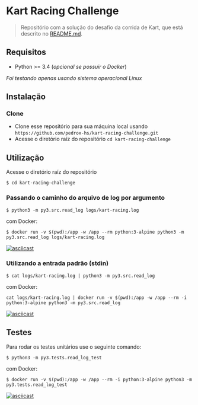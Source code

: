 # Kart Racing Challenge

> Repositório com a solução do desafio da corrida de Kart, que está descrito no [README.md](https://github.com/pedrox-hs/kart-racing-challenge/README.md).

## Requisitos
* Python >= 3.4 (_opcional se possuir o Docker_)

_Foi testando apenas usando sistema operacional Linux_

## Instalação

### Clone

- Clone esse repositório para sua máquina local usando `https://github.com/pedrox-hs/kart-racing-challenge.git`
- Acesse o diretório raíz do repositório `cd kart-racing-challenge`

## Utilização

Acesse o diretório raíz do repositório

`$ cd kart-racing-challenge`

### Passando o caminho do arquivo de log por argumento

`$ python3 -m py3.src.read_log logs/kart-racing.log`

com Docker:

`$ docker run -v $(pwd):/app -w /app --rm python:3-alpine python3 -m py3.src.read_log logs/kart-racing.log`

[![asciicast](https://asciinema.org/a/257122.png)](https://asciinema.org/a/257122)


### Utilizando a entrada padrão (stdin)

`$ cat logs/kart-racing.log | python3 -m py3.src.read_log`

com Docker:

`cat logs/kart-racing.log | docker run -v $(pwd):/app -w /app --rm -i python:3-alpine python3 -m py3.src.read_log`

[![asciicast](https://asciinema.org/a/257124.png)](https://asciinema.org/a/257124)


## Testes

Para rodar os testes unitários use o seguinte comando:

`$ python3 -m py3.tests.read_log_test`

com Docker:

`$ docker run -v $(pwd):/app -w /app --rm -i python:3-alpine python3 -m py3.tests.read_log_test`

[![asciicast](https://asciinema.org/a/257129.png)](https://asciinema.org/a/257129)